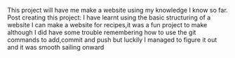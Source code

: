 This project will have me make a website using my knowledge I know so far.
Post creating this project:
I have learnt using the basic structuring of a website  I can make a website for recipes,it was a fun project to make although I did have some trouble remembering how to use the git commands to add,commit and push but luckily I managed to figure it out and it was smooth sailing onward
